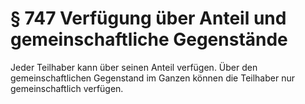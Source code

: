 # § 747 Verfügung über Anteil und gemeinschaftliche Gegenstände
Jeder Teilhaber kann über seinen Anteil verfügen. Über den gemeinschaftlichen Gegenstand im Ganzen können die Teilhaber nur gemeinschaftlich verfügen.